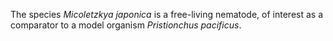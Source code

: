 [//]: # (Created by ./bin/manage_files.pl from ./species/Micoletzkya_japonica/Micoletzkya_japonica.about.html on Thu Jun 11 13:44:54 2020)
The species _Micoletzkya japonica_ is a free-living nematode, of interest as a comparator to a model organism _Pristionchus pacificus_.

